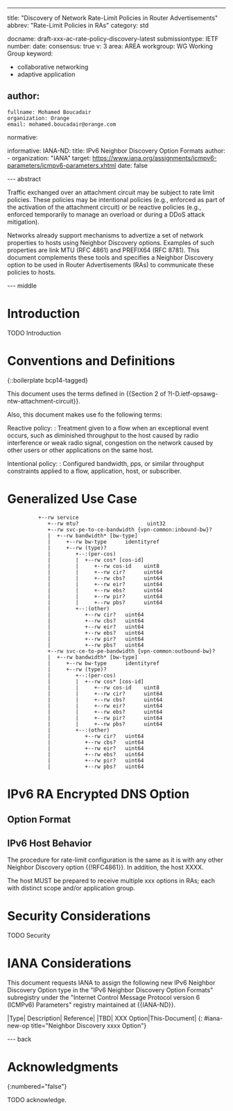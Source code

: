 ---
title: "Discovery of Network Rate-Limit Policies in Router Advertisements"
abbrev: "Rate-Limit Policies in RAs"
category: std

docname: draft-xxx-ac-rate-policy-discovery-latest
submissiontype: IETF
number:
date:
consensus: true
v: 3
area: AREA
workgroup: WG Working Group
keyword:
 - collaborative networking
 - adaptive application 

author:
 -
    fullname: Mohamed Boucadair
    organization: Orange
    email: mohamed.boucadair@orange.com

normative:

informative:
     IANA-ND:
        title: IPv6 Neighbor Discovery Option Formats
        author:
        -
          organization: "IANA"
        target: https://www.iana.org/assignments/icmpv6-parameters/icmpv6-parameters.xhtml
        date: false

--- abstract

Traffic exchanged over an attachment circuit may be subject to rate limit policies.
These policies may be intentional policies (e.g., enforced as part of the activation of the attachment circuit)
or be reactive policies (e.g., enforced temporarily to manage an overload or during a DDoS attack mitigation).

Networks already support mechanisms to advertize a set of network properties to hosts using Neighbor Discovery options. Examples of such
properties are link MTU (RFC 4861) and PREFIX64 (RFC 8781). This document complements these tools and specifies a Neighbor Discovery option to be used in Router Advertisements (RAs) to communicate these policies to hosts.

--- middle

# Introduction

TODO Introduction

# Conventions and Definitions

{::boilerplate bcp14-tagged}

This document uses the terms defined in {{Section 2 of ?I-D.ietf-opsawg-ntw-attachment-circuit}}.

Also, this document makes use fo the following terms:

Reactive policy:
:  Treatment given to a flow when an exceptional event
   occurs, such as diminished throughput to the host caused by radio
   interference or weak radio signal, congestion on the network
   caused by other users or other applications on the same host.

Intentional policy:
:  Configured bandwidth, pps, or similar throughput
   constraints applied to a flow, application, host, or subscriber.

# Generalized Use Case

~~~~
          +--rw service
             +--rw mtu?                      uint32
             +--rw svc-pe-to-ce-bandwidth {vpn-common:inbound-bw}?
             |  +--rw bandwidth* [bw-type]
             |     +--rw bw-type      identityref
             |     +--rw (type)?
             |        +--:(per-cos)
             |        |  +--rw cos* [cos-id]
             |        |     +--rw cos-id    uint8
             |        |     +--rw cir?      uint64
             |        |     +--rw cbs?      uint64
             |        |     +--rw eir?      uint64
             |        |     +--rw ebs?      uint64
             |        |     +--rw pir?      uint64
             |        |     +--rw pbs?      uint64
             |        +--:(other)
             |           +--rw cir?   uint64
             |           +--rw cbs?   uint64
             |           +--rw eir?   uint64
             |           +--rw ebs?   uint64
             |           +--rw pir?   uint64
             |           +--rw pbs?   uint64
             +--rw svc-ce-to-pe-bandwidth {vpn-common:outbound-bw}?
             |  +--rw bandwidth* [bw-type]
             |     +--rw bw-type      identityref
             |     +--rw (type)?
             |        +--:(per-cos)
             |        |  +--rw cos* [cos-id]
             |        |     +--rw cos-id    uint8
             |        |     +--rw cir?      uint64
             |        |     +--rw cbs?      uint64
             |        |     +--rw eir?      uint64
             |        |     +--rw ebs?      uint64
             |        |     +--rw pir?      uint64
             |        |     +--rw pbs?      uint64
             |        +--:(other)
             |           +--rw cir?   uint64
             |           +--rw cbs?   uint64
             |           +--rw eir?   uint64
             |           +--rw ebs?   uint64
             |           +--rw pir?   uint64
             |           +--rw pbs?   uint64
~~~~

# IPv6 RA Encrypted DNS Option

## Option Format

## IPv6 Host Behavior

The procedure for rate-limit configuration is the same as it is with any
other Neighbor Discovery option {{!RFC4861}}.  In addition, the host
XXXX.

The host MUST be prepared to receive multiple xxx options
in RAs; each with distinct scope and/or application group.

# Security Considerations

TODO Security


# IANA Considerations

This document requests IANA to assign the following new IPv6 Neighbor Discovery Option
type in the "IPv6 Neighbor Discovery Option Formats" subregistry under the "Internet Control Message Protocol version 6 (ICMPv6)
Parameters" registry maintained at {{IANA-ND}}.

|Type|	Description|	Reference|
|TBD|  XXX Option|This-Document|
{: #iana-new-op title="Neighbor Discovery xxxx Option"}


--- back

# Acknowledgments
{:numbered="false"}

TODO acknowledge.
